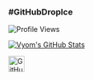 ### #GitHubDropIce


![Profile Views](http://img.shields.io/badge/Profile%20Views-576-blue)
<!--Insert About--->

<a href="https://github.com/joenash/joenash">
  <img align="center" src="https://profile-readme-git-master.vyvy-vi.vercel.app/api?username=joenash&show_icons=true&line_height=27&count_private=true&title_color=ffffff&text_color=c9cacc&icon_color=2bbc8a&bg_color=1d1f21" alt="Vyom's GitHub Stats" />
</a>

<a href="https://github.com/joenash"><img alt="GitHub" title="GitHub" height="32" width="32" src="https://raw.githubusercontent.com/peterthehan/peterthehan/master/assets/github.svg"></a>
